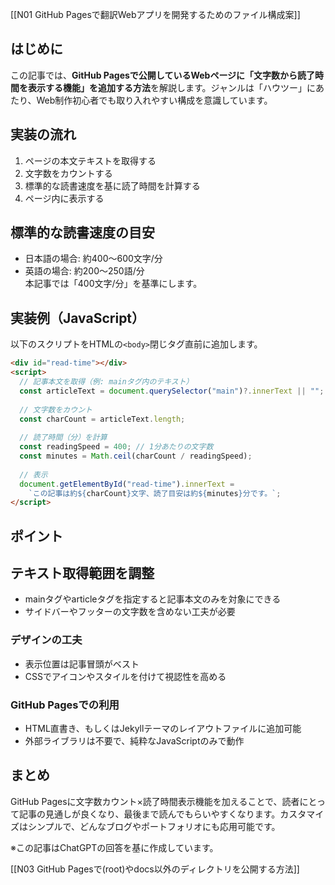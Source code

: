 [[N01 GitHub Pagesで翻訳Webアプリを開発するためのファイル構成案]]

## はじめに
この記事では、**GitHub Pagesで公開しているWebページに「文字数から読了時間を表示する機能」を追加する方法**を解説します。ジャンルは「ハウツー」にあたり、Web制作初心者でも取り入れやすい構成を意識しています。

## 実装の流れ
1. ページの本文テキストを取得する  
2. 文字数をカウントする  
3. 標準的な読書速度を基に読了時間を計算する  
4. ページ内に表示する  

## 標準的な読書速度の目安
- 日本語の場合: 約400〜600文字/分  
- 英語の場合: 約200〜250語/分  
本記事では「400文字/分」を基準にします。

## 実装例（JavaScript）
以下のスクリプトをHTMLの`<body>`閉じタグ直前に追加します。

```html
<div id="read-time"></div>
<script>
  // 記事本文を取得（例: mainタグ内のテキスト）
  const articleText = document.querySelector("main")?.innerText || "";
  
  // 文字数をカウント
  const charCount = articleText.length;
  
  // 読了時間（分）を計算
  const readingSpeed = 400; // 1分あたりの文字数
  const minutes = Math.ceil(charCount / readingSpeed);
  
  // 表示
  document.getElementById("read-time").innerText = 
    `この記事は約${charCount}文字、読了目安は約${minutes}分です。`;
</script>
```

## ポイント
## テキスト取得範囲を調整
- mainタグやarticleタグを指定すると記事本文のみを対象にできる
- サイドバーやフッターの文字数を含めない工夫が必要

### デザインの工夫
- 表示位置は記事冒頭がベスト
- CSSでアイコンやスタイルを付けて視認性を高める

### GitHub Pagesでの利用
- HTML直書き、もしくはJekyllテーマのレイアウトファイルに追加可能
- 外部ライブラリは不要で、純粋なJavaScriptのみで動作

## まとめ
GitHub Pagesに文字数カウント×読了時間表示機能を加えることで、読者にとって記事の見通しが良くなり、最後まで読んでもらいやすくなります。カスタマイズはシンプルで、どんなブログやポートフォリオにも応用可能です。

  
※この記事はChatGPTの回答を基に作成しています。

[[N03 GitHub Pagesで(root)やdocs以外のディレクトリを公開する方法]]


